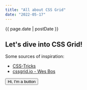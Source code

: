 ```yaml
---
title: "All about CSS Grid"
date: "2022-05-17"
---
```


<div class="date">{{ page.date | postDate }}</div>

## Let's dive into CSS Grid!

<article class="blog-body">
  <p>Some sources of inspiration:</p>

- [CSS-Tricks](https://css-tricks.com/snippets/css/complete-guide-grid/)
- [cssgrid.io - Wes Bos](https://cssgrid.io/)

</article>

<div>
  <button class="button" href="http://www.visualphixaion.com">Hi, I'm a button</button>
</div>
